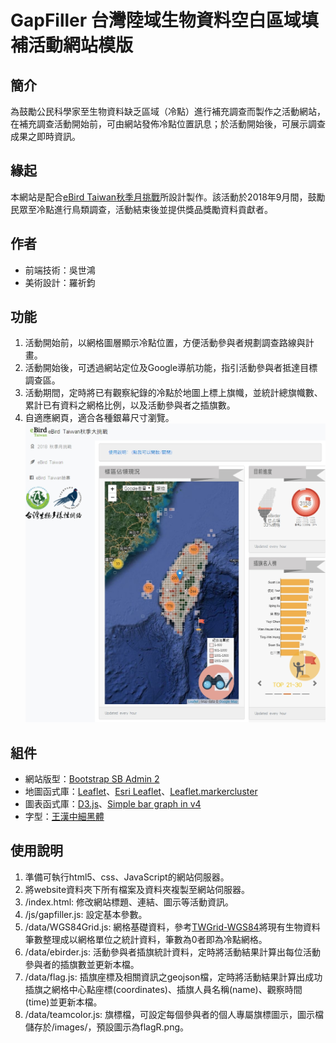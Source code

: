 # GapFiller 台灣陸域生物資料空白區域填補活動網站模版
## 簡介
為鼓勵公民科學家至生物資料缺乏區域（冷點）進行補充調查而製作之活動網站，在補充調查活動開始前，可由網站發佈冷點位置訊息；於活動開始後，可展示調查成果之即時資訊。
## 緣起
本網站是配合[eBird Taiwan](https://ebird.org/taiwan/home)[秋季月挑戰](https://ebird.org/taiwan/news/ebird-taiwan-%E7%A7%8B%E5%AD%A3%E6%9C%88%E6%8C%91%E6%88%B0)所設計製作。該活動於2018年9月間，鼓勵民眾至冷點進行鳥類調查，活動結束後並提供獎品獎勵資料貢獻者。
## 作者
* 前端技術：吳世鴻
* 美術設計：羅祈鈞
## 功能
1. 活動開始前，以網格圖層顯示冷點位置，方便活動參與者規劃調查路線與計畫。
2. 活動開始後，可透過網站定位及Google導航功能，指引活動參與者抵達目標調查區。
3. 活動期間，定時將已有觀察紀錄的冷點於地圖上標上旗幟，並統計總旗幟數、累計已有資料之網格比例，以及活動參與者之插旗數。
4. 自適應網頁，適合各種銀幕尺寸瀏覽。
![eBird Taiwan秋季大挑戰](samplepage.jpg)
## 組件
* 網站版型：[Bootstrap SB Admin 2](https://startbootstrap.com/template-overviews/sb-admin-2/)
* 地圖函式庫：[Leaflet](https://leafletjs.com/)、[Esri Leaflet](https://esri.github.io/esri-leaflet/)、[Leaflet.markercluster](https://github.com/Leaflet/Leaflet.markercluster)
* 圖表函式庫：[D3.js](https://d3js.org/)、[Simple bar graph in v4](https://bl.ocks.org/d3noob/bdf28027e0ce70bd132edc64f1dd7ea4)
* 字型：[王漢中細黑體](http://lms.ltu.edu.tw/course_open.php?courseID=12961&f=open_doc&cid=684505)
## 使用說明
1. 準備可執行html5、css、JavaScript的網站伺服器。
2. 將website資料夾下所有檔案及資料夾複製至網站伺服器。
3. /index.html: 修改網站標題、連結、圖示等活動資訊。
4. /js/gapfiller.js: 設定基本參數。
5. /data/WGS84Grid.js: 網格基礎資料，參考[TWGrid-WGS84](https://github.com/RedbirdTaiwan/TWGrid-WGS84)將現有生物資料筆數整理成以網格單位之統計資料，筆數為0者即為冷點網格。
6. /data/ebirder.js: 活動參與者插旗統計資料，定時將活動結果計算出每位活動參與者的插旗數並更新本檔。
7. /data/flag.js: 插旗座標及相關資訊之geojson檔，定時將活動結果計算出成功插旗之網格中心點座標(coordinates)、插旗人員名稱(name)、觀察時間(time)並更新本檔。
8. /data/teamcolor.js: 旗標檔，可設定每個參與者的個人專屬旗標圖示，圖示檔儲存於/images/，預設圖示為flagR.png。